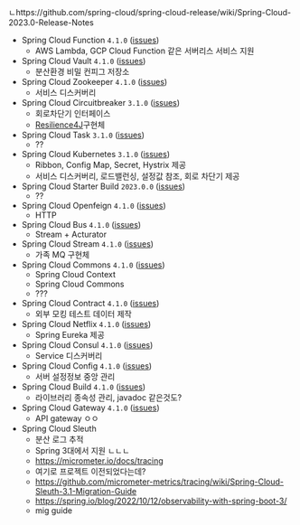 ㄴhttps://github.com/spring-cloud/spring-cloud-release/wiki/Spring-Cloud-2023.0-Release-Notes


- Spring Cloud Function `4.1.0` ([issues](https://github.com/spring-cloud/spring-cloud-function/releases/tag/v4.1.0))
	- AWS Lambda, GCP Cloud Function 같은 서버리스 서비스 지원
- Spring Cloud Vault `4.1.0` ([issues](https://github.com/spring-cloud/spring-cloud-vault/releases/tag/v4.1.0))
	- 분산환경 비밀 컨피그 저장소
- Spring Cloud Zookeeper `4.1.0` ([issues](https://github.com/spring-cloud/spring-cloud-zookeeper/releases/tag/v4.1.0))
	- 서비스 디스커버리
- Spring Cloud Circuitbreaker `3.1.0` ([issues](https://github.com/spring-cloud/spring-cloud-circuitbreaker/releases/tag/v3.1.0))
	- 회로차단기 인터페이스
	-  [Resilience4J](https://github.com/resilience4j/resilience4j)구현체
- Spring Cloud Task `3.1.0` ([issues](https://github.com/spring-cloud/spring-cloud-task/releases/tag/v3.1.0))
	- ??
- Spring Cloud Kubernetes `3.1.0` ([issues](https://github.com/spring-cloud/spring-cloud-kubernetes/releases/tag/v3.1.0))
	- Ribbon, Config Map, Secret, Hystrix 제공
	- 서비스 디스커버리, 로드밸런싱, 설정값 참조, 회로 차단기 제공
- Spring Cloud Starter Build `2023.0.0` ([issues](https://github.com/spring-cloud/spring-cloud-starter-build/releases/tag/v2023.0.0))
	- ??
- Spring Cloud Openfeign `4.1.0` ([issues](https://github.com/spring-cloud/spring-cloud-openfeign/releases/tag/v4.1.0))
	- HTTP
- Spring Cloud Bus `4.1.0` ([issues](https://github.com/spring-cloud/spring-cloud-bus/releases/tag/v4.1.0))
	- Stream + Acturator
- Spring Cloud Stream `4.1.0` ([issues](https://github.com/spring-cloud/spring-cloud-stream/releases/tag/v4.1.0))
	- 가족 MQ 구현체
- Spring Cloud Commons `4.1.0` ([issues](https://github.com/spring-cloud/spring-cloud-commons/releases/tag/v4.1.0))
	- Spring Cloud Context
	- Spring Cloud Commons
	- ???
- Spring Cloud Contract `4.1.0` ([issues](https://github.com/spring-cloud/spring-cloud-contract/releases/tag/v4.1.0))
	- 외부 모킹 테스트 데이터 제작
- Spring Cloud Netflix `4.1.0` ([issues](https://github.com/spring-cloud/spring-cloud-netflix/releases/tag/v4.1.0))
	- Spring Eureka 제공
- Spring Cloud Consul `4.1.0` ([issues](https://github.com/spring-cloud/spring-cloud-consul/releases/tag/v4.1.0))
	- Service 디스커버리
- Spring Cloud Config `4.1.0` ([issues](https://github.com/spring-cloud/spring-cloud-config/releases/tag/v4.1.0))
	- 서버 설정정보 중앙 관리
- Spring Cloud Build `4.1.0` ([issues](https://github.com/spring-cloud/spring-cloud-build/releases/tag/v4.1.0))
	- 라이브러리 종속성 관리, javadoc 같은것도?
- Spring Cloud Gateway `4.1.0` ([issues](https://github.com/spring-cloud/spring-cloud-gateway/releases/tag/v4.1.0))
	- API gateway ㅇㅇ
- Spring Cloud Sleuth
	- 분산 로그 추적
	- Spring 3대에서 지원 ㄴㄴㄴ
	- https://micrometer.io/docs/tracing
	- 여기로 프로젝트 이전되었다는데?
	- https://github.com/micrometer-metrics/tracing/wiki/Spring-Cloud-Sleuth-3.1-Migration-Guide
	- https://spring.io/blog/2022/10/12/observability-with-spring-boot-3/
	- mig guide